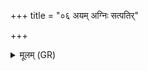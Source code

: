 +++
title = "०६ अयम् अग्निः सत्पतिर्"

+++
<details><summary>मूलम् (GR)</summary>

+++(PSK 20.8.6)+++अयम् अग्निः सत्पतिर् वृद्धवृष्णियो  
रथीव पत्यै न जनयत् पुरोहितः ।  
नाभा पृथिव्या निहितो दविद्युतद्  
अधस्पदं कृणुतां ये पृतन्यवः ॥
</details>
